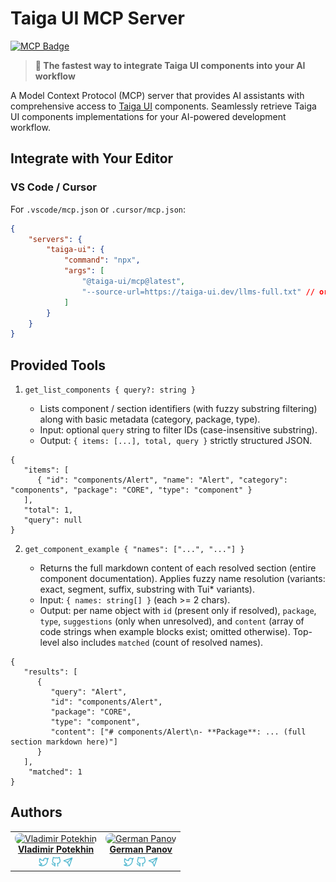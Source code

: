 # Taiga UI MCP Server

[![MCP Badge](https://lobehub.com/badge/mcp/taiga-family-taiga-ui-mcp?style=plastic)](https://lobehub.com/mcp/taiga-family-taiga-ui-mcp)

> **🚀 The fastest way to integrate Taiga UI components into your AI workflow**

A Model Context Protocol (MCP) server that provides AI assistants with comprehensive access to [Taiga UI](https://taiga-ui.dev) components. Seamlessly retrieve Taiga UI components implementations for your AI-powered development workflow.

## Integrate with Your Editor

### VS Code / Cursor

For `.vscode/mcp.json` or `.cursor/mcp.json`:

```json
{
    "servers": {
        "taiga-ui": {
            "command": "npx",
            "args": [
                "@taiga-ui/mcp@latest",
                "--source-url=https://taiga-ui.dev/llms-full.txt" // or file from "/next" version, if you want
            ]
        }
    }
}
```

## Provided Tools

1. `get_list_components { query?: string }`

    - Lists component / section identifiers (with fuzzy substring filtering) along with basic metadata (category, package, type).
    - Input: optional `query` string to filter IDs (case-insensitive substring).
    - Output: `{ items: [...], total, query }` strictly structured JSON.

```
{
   "items": [
      { "id": "components/Alert", "name": "Alert", "category": "components", "package": "CORE", "type": "component" }
   ],
   "total": 1,
   "query": null
}
```

2. `get_component_example { "names": ["...", "..."] }`

    - Returns the full markdown content of each resolved section (entire component documentation). Applies fuzzy name resolution (variants: exact, segment, suffix, substring with Tui\* variants).
    - Input: `{ names: string[] }` (each >= 2 chars).
    - Output: per name object with `id` (present only if resolved), `package`, `type`, `suggestions` (only when unresolved), and `content` (array of code strings when example blocks exist; omitted otherwise). Top-level also includes `matched` (count of resolved names).

```
{
   "results": [
      {
         "query": "Alert",
         "id": "components/Alert",
         "package": "CORE",
         "type": "component",
         "content": ["# components/Alert\n- **Package**: ... (full section markdown here)"]
      }
   ],
    "matched": 1
}
```

## Authors

<table>
    <tr> 
        <td align="center">
            <a href="https://github.com/vladimirpotekhin"
                ><img
                    src="https://github.com/vladimirpotekhin.png?size=200"
                    width="100"
                    style="margin-bottom: -4px; border-radius: 8px;"
                    alt="Vladimir Potekhin"
                /><br /><b>Vladimir&nbsp;Potekhin</b></a
            >
            <div style="margin-top: 4px">
                <a
                    href="https://twitter.com/v_potekhin"
                    title="Twitter"
                    ><img
                        width="16"
                        src="https://raw.githubusercontent.com/MarsiBarsi/readme-icons/main/twitter.svg"
                /></a>
                <a
                    href="https://github.com/vladimirpotekhin"
                    title="GitHub"
                    ><img
                        width="16"
                        src="https://raw.githubusercontent.com/MarsiBarsi/readme-icons/main/github.svg"
                /></a>
                <a
                    href="https://t.me/v_potekhin"
                    title="Telegram"
                    ><img
                        width="16"
                        src="https://raw.githubusercontent.com/MarsiBarsi/readme-icons/main/send.svg"
                /></a>
            </div>
        </td> 
        <td align="center">
            <a href="https://github.com/mdlufy"
                ><img
                    src="https://github.com/mdlufy.png?size=200"
                    width="100"
                    style="margin-bottom: -4px; border-radius: 8px;"
                    alt="German Panov"
                /><br /><b>German&nbsp;Panov</b></a
            >
            <div style="margin-top: 4px">
                <a
                    href="https://twitter.com/mdlufy_"
                    title="Twitter"
                    ><img
                        width="16"
                        src="https://raw.githubusercontent.com/MarsiBarsi/readme-icons/main/twitter.svg"
                /></a>
                <a
                    href="https://github.com/mdlufy"
                    title="GitHub"
                    ><img
                        width="16"
                        src="https://raw.githubusercontent.com/MarsiBarsi/readme-icons/main/github.svg"
                /></a>
                <a
                    href="https://t.me/mdlufy"
                    title="Telegram"
                    ><img
                        width="16"
                        src="https://raw.githubusercontent.com/MarsiBarsi/readme-icons/main/send.svg"
                /></a>
            </div>
        </td>
    </tr>
</table>
